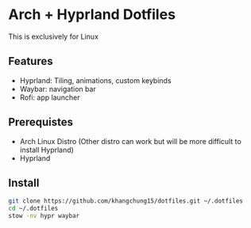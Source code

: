# Arch + Hyprland Dotfiles  
This is exclusively for Linux

## Features
- Hyprland: Tiling, animations, custom keybinds
- Waybar: navigation bar
- Rofi: app launcher

## Prerequistes
- Arch Linux Distro (Other distro can work but will be more difficult to install Hyprland)
- Hyprland

## Install
```bash
git clone https://github.com/khangchung15/dotfiles.git ~/.dotfiles
cd ~/.dotfiles
stow -nv hypr waybar
```
